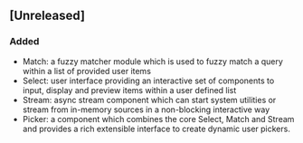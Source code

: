 ## [Unreleased]

### Added

- Match: a fuzzy matcher module which is used to fuzzy match a query within a list of provided user items
- Select: user interface providing an interactive set of components to input, display and preview items within a user defined list
- Stream: async stream component which can start system utilities or stream from in-memory sources in a non-blocking interactive way
- Picker: a component which combines the core Select, Match and Stream and provides a rich extensible interface to create dynamic user pickers.

